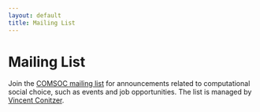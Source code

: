 ```yaml
---
layout: default
title: Mailing List
---
```


<h1>Mailing List</h1>

<p>
Join the <a href="https://lists.duke.edu/sympa/info/comsoc">COMSOC mailing list</a> for announcements related to computational social choice, such as events and job opportunities. The list is managed by <a href="https://www.cs.cmu.edu/~conitzer/">Vincent Conitzer</a>.
</p>
